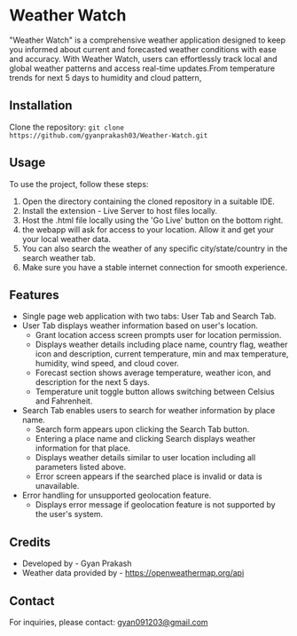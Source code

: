 Weather Watch
==================

"Weather Watch" is a comprehensive weather application designed to keep you informed about current and forecasted weather conditions with ease and accuracy.
With Weather Watch, users can effortlessly track local and global weather patterns and access real-time updates.From temperature trends for next 5 days to humidity and cloud pattern, 

Installation
------------

  Clone the repository: `git clone https://github.com/gyanprakash03/Weather-Watch.git`

Usage
-----

To use the project, follow these steps:

1. Open the directory containing the cloned repository in a suitable IDE.
2. Install the extension - Live Server to host files locally.
3. Host the .html file locally using the 'Go Live' button on the bottom right.
4. the webapp will ask for access to your location. Allow it and get your your local weather data.
5. You can also search the weather of any specific city/state/country in the search weather tab.
6. Make sure you have a stable internet connection for smooth experience.

Features
--------

*   Single page web application with two tabs: User Tab and Search Tab.
*   User Tab displays weather information based on user's location.
    *  Grant location access screen prompts user for location permission.
    *  Displays weather details including place name, country flag, weather icon and description, current temperature, min and max temperature, humidity, wind speed, and cloud cover.
    *  Forecast section shows average temperature, weather icon, and description for the next 5 days.
    *  Temperature unit toggle button allows switching between Celsius and Fahrenheit.
*  Search Tab enables users to search for weather information by place name.
    *  Search form appears upon clicking the Search Tab button.
    *  Entering a place name and clicking Search displays weather information for that place.
    *  Displays weather details similar to user location including all parameters listed above.
    *  Error screen appears if the searched place is invalid or data is unavailable.
*  Error handling for unsupported geolocation feature.
    *  Displays error message if geolocation feature is not supported by the user's system.

Credits
-------

*   Developed by - Gyan Prakash
*   Weather data provided by - https://openweathermap.org/api

Contact
-------

For inquiries, please contact: gyan091203@gmail.com

